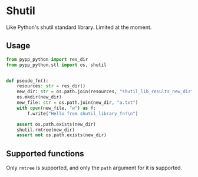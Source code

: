 # Shutil

Like Python's shutil standard library. Limited at the moment.

## Usage

```python
from pypp_python import res_dir
from pypp_python.stl import os, shutil


def pseudo_fn():
    resources: str = res_dir()
    new_dir: str = os.path.join(resources, "shutil_lib_results_new_dir")
    os.mkdir(new_dir)
    new_file: str = os.path.join(new_dir, "a.txt")
    with open(new_file, "w") as f:
        f.write("Hello from shutil_library_fn!\n")

    assert os.path.exists(new_dir)
    shutil.rmtree(new_dir)
    assert not os.path.exists(new_dir)
```


## Supported functions

Only `rmtree` is supported, and only the `path` argument for it is supported.
